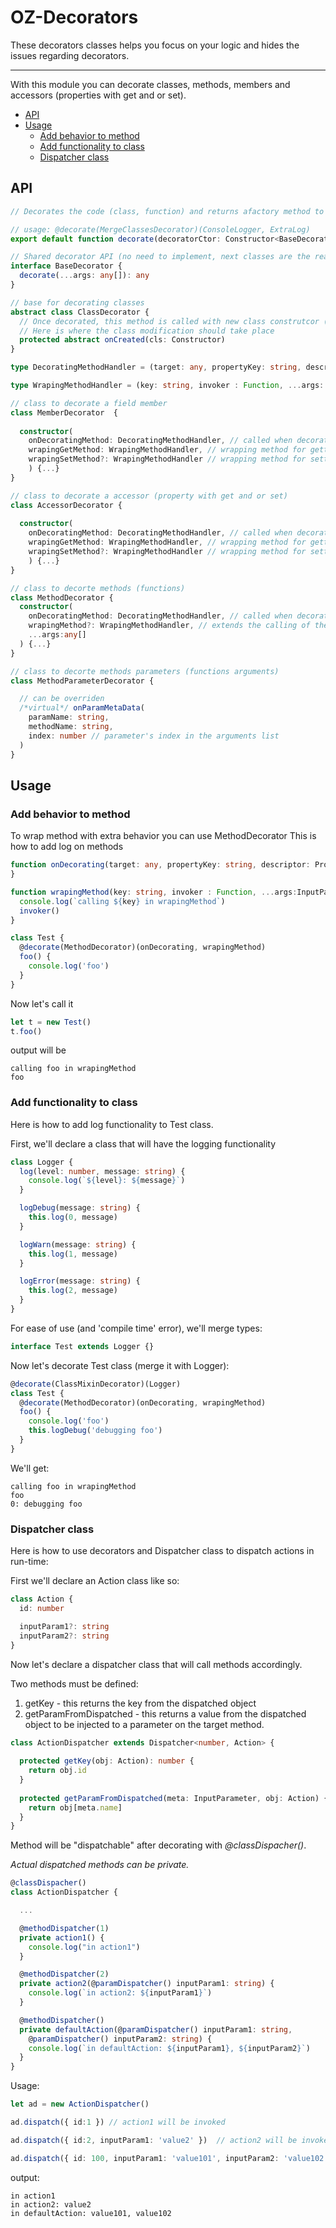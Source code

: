 # OZ-Decorators
These decorators classes helps you focus on your logic and hides the issues regarding decorators.

----

With this module you can decorate classes, methods, members and accessors (properties with get and or set).
* [API](#api)
* [Usage](#usage)
  * [Add behavior to method](#add-behavior-to-method)
  * [Add functionality to class](#add-functionality-to-class)
  * [Dispatcher class](#dispatcher-class)

## API

```typescript
// Decorates the code (class, function) and returns afactory method to an instance of the specified DecoratorBase (any argument will be passed to the constructor)

// usage: @decorate(MergeClassesDecorator)(ConsoleLogger, ExtraLog)
export default function decorate(decoratorCtor: Constructor<BaseDecorator>)

// Shared decorator API (no need to implement, next classes are the real bases)
interface BaseDecorator {
  decorate(...args: any[]): any
}

// base for decorating classes
abstract class ClassDecorator {
  // Once decorated, this method is called with new class construtcor (cls parameter).
  // Here is where the class modification should take place
  protected abstract onCreated(cls: Constructor)
}

type DecoratingMethodHandler = (target: any, propertyKey: string, descriptor: PropertyDescriptor, ...args: any[]) => any

type WrapingMethodHandler = (key: string, invoker : Function, ...args: InputParameter[]) => void

// class to decorate a field member 
class MemberDecorator  {
  
  constructor(
    onDecoratingMethod: DecoratingMethodHandler, // called when decorated
    wrapingGetMethod: WrapingMethodHandler, // wrapping method for getting member value
    wrapingSetMethod?: WrapingMethodHandler // wrapping method for setting member value
    ) {...}
}

// class to decorate a accessor (property with get and or set)
class AccessorDecorator {
  
  constructor(
    onDecoratingMethod: DecoratingMethodHandler, // called when decorated
    wrapingGetMethod: WrapingMethodHandler, // wrapping method for getting member value
    wrapingSetMethod?: WrapingMethodHandler // wrapping method for setting member value
    ) {...}
}

// class to decorte methods (functions)
class MethodDecorator {
  constructor(
    onDecoratingMethod: DecoratingMethodHandler, // called when decorated
    wrapingMethod?: WrapingMethodHandler, // extends the calling of the decorated method
    ...args:any[]
  ) {...}
}

// class to decorte methods parameters (functions arguments)
class MethodParameterDecorator {

  // can be overriden
  /*virtual*/ onParamMetaData(
    paramName: string, 
    methodName: string,  
    index: number // parameter's index in the arguments list
  )
}
```

## Usage

### Add behavior to method

To wrap method with extra behavior you can use MethodDecorator
This is how to add log on methods

```typescript
function onDecorating(target: any, propertyKey: string, descriptor: PropertyDescriptor) : any {
}

function wrapingMethod(key: string, invoker : Function, ...args:InputParameter[]){
  console.log(`calling ${key} in wrapingMethod`)
  invoker()  
}

class Test {
  @decorate(MethodDecorator)(onDecorating, wrapingMethod)
  foo() {
    console.log('foo')
  }
}
```

Now let's call it
```typescript
let t = new Test()
t.foo()
```

output will be
```
calling foo in wrapingMethod
foo
```

### Add functionality to class

Here is how to add log functionality to Test class.

First, we'll declare a class that will have the logging functionality
```typescript
class Logger {
  log(level: number, message: string) {
    console.log(`${level}: ${message}`)
  }

  logDebug(message: string) {
    this.log(0, message)
  }

  logWarn(message: string) {
    this.log(1, message)
  }

  logError(message: string) {
    this.log(2, message)
  }
}
```
For ease of use (and 'compile time' error), we'll merge types:

```typescript
interface Test extends Logger {}
```

Now let's decorate Test class (merge it with Logger):
```typescript
@decorate(ClassMixinDecorator)(Logger)
class Test {
  @decorate(MethodDecorator)(onDecorating, wrapingMethod)
  foo() {
    console.log('foo')
    this.logDebug('debugging foo')
  }
}
```

We'll get:
```
calling foo in wrapingMethod
foo
0: debugging foo
```

### Dispatcher class

Here is how to use decorators and Dispatcher class to dispatch actions in run-time:

First we'll declare an Action class like so:

```typescript
class Action {
  id: number

  inputParam1?: string
  inputParam2?: string
}
```
Now let's declare a dispatcher class that will call methods accordingly.

Two methods must be defined:
1. getKey - this returns the key from the dispatched object
1. getParamFromDispatched - this returns a value from the dispatched object to be injected to a parameter on the target method.

```typescript
class ActionDispatcher extends Dispatcher<number, Action> {
  
  protected getKey(obj: Action): number {
    return obj.id
  }
  
  protected getParamFromDispatched(meta: InputParameter, obj: Action) {
    return obj[meta.name]
  }
}
```
Method will be "dispatchable" after decorating with *@classDispacher()*.

*Actual dispatched methods can be private.*

```typescript
@classDispacher()
class ActionDispatcher {

  ...

  @methodDispatcher(1)
  private action1() {
    console.log("in action1")
  }

  @methodDispatcher(2)
  private action2(@paramDispatcher() inputParam1: string) {
    console.log(`in action2: ${inputParam1}`)
  }

  @methodDispatcher()
  private defaultAction(@paramDispatcher() inputParam1: string,
    @paramDispatcher() inputParam2: string) {
    console.log(`in defaultAction: ${inputParam1}, ${inputParam2}`)
  }
}
```

Usage:

```typescript
let ad = new ActionDispatcher()

ad.dispatch({ id:1 }) // action1 will be invoked

ad.dispatch({ id:2, inputParam1: 'value2' })  // action2 will be invoked with 'value2' injected to inputParam1 parameter

ad.dispatch({ id: 100, inputParam1: 'value101', inputParam2: 'value102' }) // defaultAction will be invoked
```

output:
```
in action1
in action2: value2
in defaultAction: value101, value102
```

